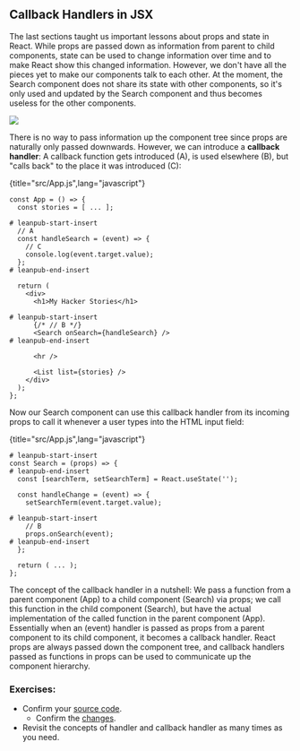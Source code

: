 ## Callback Handlers in JSX

The last sections taught us important lessons about props and state in React. While props are passed down as information from parent to child components, state can be used to change information over time and to make React show this changed information. However, we don't have all the pieces yet to make our components talk to each other. At the moment, the Search component does not share its state with other components, so it's only used and updated by the Search component and thus becomes useless for the other components.

![](images/callback-handler.png)

There is no way to pass information up the component tree since props are naturally only passed downwards. However, we can introduce a **callback handler**: A callback function gets introduced (A), is used elsewhere (B), but "calls back" to the place it was introduced (C):

{title="src/App.js",lang="javascript"}
~~~~~~~
const App = () => {
  const stories = [ ... ];

# leanpub-start-insert
  // A
  const handleSearch = (event) => {
    // C
    console.log(event.target.value);
  };
# leanpub-end-insert

  return (
    <div>
      <h1>My Hacker Stories</h1>

# leanpub-start-insert
      {/* // B */}
      <Search onSearch={handleSearch} />
# leanpub-end-insert

      <hr />

      <List list={stories} />
    </div>
  );
};
~~~~~~~

Now our Search component can use this callback handler from its incoming props to call it whenever a user types into the HTML input field:

{title="src/App.js",lang="javascript"}
~~~~~~~
# leanpub-start-insert
const Search = (props) => {
# leanpub-end-insert
  const [searchTerm, setSearchTerm] = React.useState('');

  const handleChange = (event) => {
    setSearchTerm(event.target.value);

# leanpub-start-insert
    // B
    props.onSearch(event);
# leanpub-end-insert
  };

  return ( ... );
};
~~~~~~~

The concept of the callback handler in a nutshell: We pass a function from a parent component (App) to a child component (Search) via props; we call this function in the child component (Search), but have the actual implementation of the called function in the parent component (App). Essentially when an (event) handler is passed as props from a parent component to its child component, it becomes a callback handler. React props are always passed down the component tree, and callback handlers passed as functions in props can be used to communicate up the component hierarchy.

### Exercises:

* Confirm your [source code](https://codesandbox.io/s/github/the-road-to-learn-react/hacker-stories/tree/2021/Callback-Handler-in-JSX).
  * Confirm the [changes](https://github.com/the-road-to-learn-react/hacker-stories/compare/2021/React-State...2021/Callback-Handler-in-JSX).
* Revisit the concepts of handler and callback handler as many times as you need.